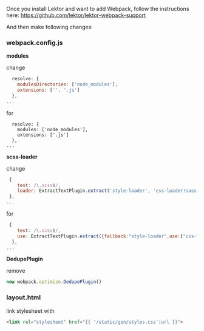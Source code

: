 Once you install Lektor and want to add Webpack, follow the instructions here: https://github.com/lektor/lektor-webpack-support

And then make following changes:

### webpack.config.js

**modules**

change
```js
  resolve: {
    modulesDirectories: ['node_modules'],
    extensions: ['', '.js']
  },
...
```
for
```
  resolve: {
    modules: ['node_modules'],
    extensions: ['.js']
  },
...
```
**scss-loader**

change
```js
 {
    test: /\.scss$/,
    loader: ExtractTextPlugin.extract('style-loader', 'css-loader!sass-loader')
 },
...
```
for
```js
 {
    test: /\.scss$/,
    use: ExtractTextPlugin.extract({fallback:"style-loader",use:["css-loader","sass-loader"]})
  },
...
```
**DedupePlugin**

remove
```js
new webpack.optimize.DedupePlugin()
```

### layout.html
link stylesheet with
```html
<link rel="stylesheet" href="{{ '/static/gen/styles.css'|url }}">
```
